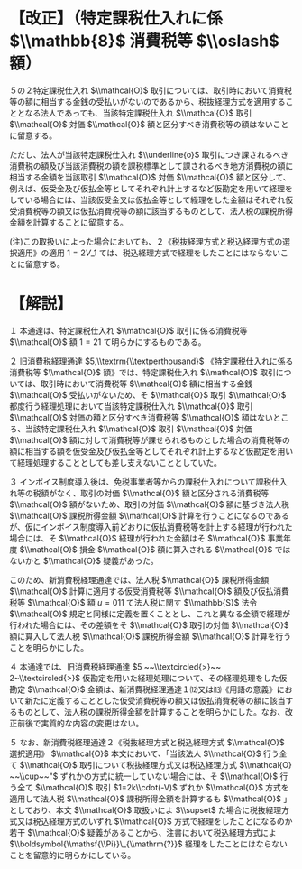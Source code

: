 # 【改正】（特定課税仕入れに係 $\\mathbb{8}$ 消費税等 $\\oslash$ 額）

５の２特定課税仕入れ $\\mathcal{O}$ 取引については、取引時において消費税等の額に相当する金銭の受払いがないのであるから、税抜経理方式を適用することとなる法人であっても、当該特定課税仕入れ $\\mathcal{O}$ 取引 $\\mathcal{O}$ 対価 $\\mathcal{O}$ 額と区分すべき消費税等の額はないことに留意する。

ただし、法人が当該特定課税仕入れ $\\underline{o}$ 取引につき課されるべき消費税の額及び当該消費税の額を課税標準として課されるべき地方消費税の額に相当する金額を当該取引 $\\mathcal{O}$ 対価 $\\mathcal{O}$ 額と区分して、例えば、仮受金及び仮払金等としてそれぞれ計上するなど仮勘定を用いて経理をしている場合には、当該仮受金又は仮払金等として経理をした金額はそれぞれ仮受消費税等の額又は仮払消費税等の額に該当するものとして、法人税の課税所得金額を計算することに留意する。

(注)この取扱いによった場合においても、２《税抜経理方式と税込経理方式の選択適用》の適用 $1=2V\_{1}$ ては、税込経理方式で経理をしたことにはならないことに留意する。

# 【解説】

１ 本通達は、特定課税仕入れ $\\mathcal{O}$ 取引に係る消費税等 $\\mathcal{O}$ 額 $1=21$ て明らかにするものである。

２ 旧消費税経理通達 $5,\\textrm{\\textperthousand}$ 《特定課税仕入れに係る消費税等 $\\mathcal{O}$ 額》では、特定課税仕入れ $\\mathcal{O}$ 取引については、取引時において消費税等 $\\mathcal{O}$ 額に相当する金銭 $\\mathcal{O}$ 受払いがないため、そ $\\mathcal{O}$ 取引 $\\mathcal{O}$ 都度行う経理処理において当該特定課税仕入れ $\\mathcal{O}$ 取引 $\\mathcal{O}$ 対価の額と区分すべき消費税等 $\\mathcal{O}$ 額はないところ、当該特定課税仕入れ $\\mathcal{O}$ 取引 $\\mathcal{O}$ 対価 $\\mathcal{O}$ 額に対して消費税等が課せられるものとした場合の消費税等の額に相当する額を仮受金及び仮払金等としてそれぞれ計上するなど仮勘定を用いて経理処理することとしても差し支えないこととしていた。

３ インボイス制度導入後は、免税事業者等からの課税仕入れについて課税仕入れ等の税額がなく、取引の対価 $\\mathcal{O}$ 額と区分される消費税等 $\\mathcal{O}$ 額がないため、取引の対価 $\\mathcal{O}$ 額に基づき法人税 $\\mathcal{O}$ 課税所得金額 $\\mathcal{O}$ 計算を行うことになるのであるが、仮にインボイス制度導入前どおりに仮払消費税等を計上する経理が行われた場合には、そ $\\mathcal{O}$ 経理が行われた金額はそ $\\mathcal{O}$ 事業年度 $\\mathcal{O}$ 損金 $\\mathcal{O}$ 額に算入される $\\mathcal{O}$ ではないかと $\\mathcal{O}$ 疑義があった。

このため、新消費税経理通達では、法人税 $\\mathcal{O}$ 課税所得金額 $\\mathcal{O}$ 計算に適用する仮受消費税等 $\\mathcal{O}$ 額及び仮払消費税等 $\\mathcal{O}$ 額 $u=011$ て法人税に関す $\\mathbb{S}$ 法令 $\\mathcal{O}$ 規定と同様に定義を置くこととし、これと異なる金額で経理が行われた場合には、その差額をそ $\\mathcal{O}$ 取引の対価 $\\mathcal{O}$ 額に算入して法人税 $\\mathcal{O}$ 課税所得金額 $\\mathcal{O}$ 計算を行うことを明らかにした。

４ 本通達では、旧消費税経理通達 $5 ~~\\textcircled{>}~~ 2~\\textcircled{>}$ 仮勘定を用いた経理処理について、その経理処理をした仮勘定 $\\mathcal{O}$ 金額は、新消費税経理通達１⑿又は⒀《用語の意義》において新たに定義することとした仮受消費税等の額又は仮払消費税等の額に該当するものとして、法人税の課税所得金額を計算することを明らかにした。なお、改正前後で実質的な内容の変更はない。

５ なお、新消費税経理通達２《税抜経理方式と税込経理方式 $\\mathcal{O}$ 選択適用》 $\\mathcal{O}$ 本文において、「当該法人 $\\mathcal{O}$ 行う全て $\\mathcal{O}$ 取引について税抜経理方式又は税込経理方式 $\\mathcal{O} ~~\\cup~~"$ ずれかの方式に統一していない場合には、そ $\\mathcal{O}$ 行う全て $\\mathcal{O}$ 取引 $1=2k\\cdot(-V)$ ずれか $\\mathcal{O}$ 方式を適用して法人税 $\\mathcal{O}$ 課税所得金額を計算するも $\\mathcal{O}$ 」としており、本文 $\\mathcal{O}$ 取扱いによ $\\supset$ た場合に税抜経理方式又は税込経理方式のいずれ $\\mathcal{O}$ 方式で経理をしたことになるのか若干 $\\mathcal{O}$ 疑義があることから、注書において税込経理方式によ $\\boldsymbol{\\mathsf{\\Pi}}\_{\\mathrm{?}}$ 経理をしたことにはならないことを留意的に明らかにしている。